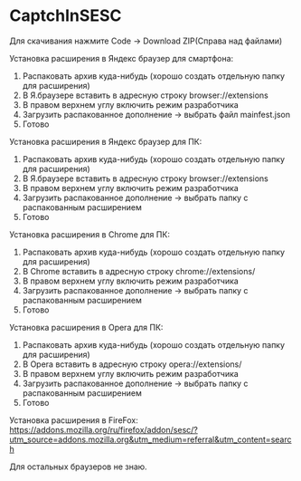 # CaptchInSESC

Для скачивания нажмите Code -> Download ZIP(Справа над файлами)

Установка расширения в Яндекс браузер для смартфона:
1. Распаковать архив куда-нибудь (хорошо создать отдельную папку для расширения) 
2. В Я.браузере вставить в адресную строку
browser://extensions
3. В правом верхнем углу включить режим разработчика
4. Загрузить распакованное дополнение -> выбрать файл mainfest.json
5. Готово

Установка расширения в Яндекс браузер для ПК:
1. Распаковать архив куда-нибудь (хорошо создать отдельную папку для расширения) 
2. В Я.браузере вставить в адресную строку
browser://extensions
3. В правом верхнем углу включить режим разработчика
4. Загрузить распакованное дополнение -> выбрать папку с распакованным расширением
5. Готово

Установка расширения в Chrome для ПК:
1. Распаковать архив куда-нибудь (хорошо создать отдельную папку для расширения) 
2. В Chrome вставить в адресную строку
chrome://extensions/
3. В правом верхнем углу включить режим разработчика
4. Загрузить распакованное дополнение -> выбрать папку с распакованным расширением
5. Готово

Установка расширения в Opera для ПК:
1. Распаковать архив куда-нибудь (хорошо создать отдельную папку для расширения) 
2. В Opera вставить в адресную строку
opera://extensions/
3. В правом верхнем углу включить режим разработчика
4. Загрузить распакованное дополнение -> выбрать папку с распакованным расширением
5. Готово

Установка расширения в FireFox: https://addons.mozilla.org/ru/firefox/addon/sesc/?utm_source=addons.mozilla.org&utm_medium=referral&utm_content=search

Для остальных браузеров не знаю.
